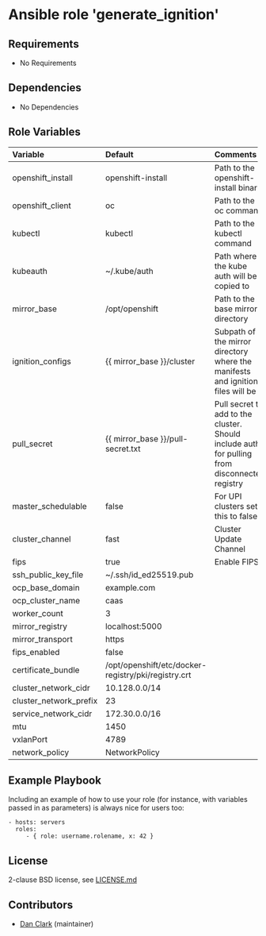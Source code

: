 # Ansible role 'generate_ignition'

## Requirements

- No Requirements

## Dependencies

- No Dependencies

## Role Variables

| Variable                                      | Default                                             | Comments                                                                                |
| :---                                          | :---                                                | :---                                                                                    |
| openshift_install                             | openshift-install                                   | Path to the openshift-install binary |
| openshift_client                              | oc                                                  | Path to the oc command  |
| kubectl                                       | kubectl                                             | Path to the kubectl command  |
| kubeauth                                      | ~/.kube/auth                                        | Path where the kube auth will be copied to  |
| mirror_base                                   | /opt/openshift                                      | Path to the base mirror directory |
| ignition_configs                              | {{ mirror_base }}/cluster                           | Subpath of the mirror directory where the manifests and ignition files will be  |
| pull_secret                                   | {{ mirror_base }}/pull-secret.txt                  | Pull secret to add to the cluster. Should include auth for pulling from disconnected registry  |
| master_schedulable                            | false                                               | For UPI clusters set this to false  |
| cluster_channel                               | fast                                                | Cluster Update Channel  |
| fips                                          | true                                                | Enable FIPS  |
| ssh_public_key_file                           | ~/.ssh/id_ed25519.pub                               |   |
| ocp_base_domain                               | example.com                                         |   |
| ocp_cluster_name                              | caas                                                |   |
| worker_count                                  | 3                                                   |   |
| mirror_registry                               | localhost:5000                                      |   |
| mirror_transport                              | https                                               |   |
| fips_enabled                                  | false                                               |   |
| certificate_bundle                            | /opt/openshift/etc/docker-registry/pki/registry.crt |   |
| cluster_network_cidr                          | 10.128.0.0/14                                       |   |
| cluster_network_prefix                        | 23                                                  |   |
| service_network_cidr                          | 172.30.0.0/16                                       |   |
| mtu                                           | 1450                                                |   |
| vxlanPort                                     | 4789                                                |   |
| network_policy                                | NetworkPolicy                                       |   |


Example Playbook
----------------

Including an example of how to use your role (for instance, with variables passed in as parameters) is always nice for users too:

    - hosts: servers
      roles:
         - { role: username.rolename, x: 42 }

## License

2-clause BSD license, see [LICENSE.md](LICENSE.md)

## Contributors

- [Dan Clark](https://github.com/dmc5179/) (maintainer)
